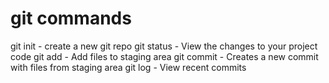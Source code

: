 # git commands

git init - create a new git repo
git status - View the changes to your project code
git add - Add files to staging area
git commit - Creates a new commit with files from staging area
git log - View recent commits